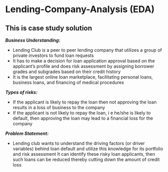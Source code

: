 # Lending-Company-Analysis (EDA)

## This is case study solution

**_Business Understanding:_**
- Lending Club is a peer to peer lending company that utilizes a group of private investors to fund loan
requests 
- It has to make a decision for loan application approval based on the applicant’s profile and does risk
assessment by assigning borrower grades and subgrades based on their credit history
- It is the largest online loan marketplace, facilitating personal loans, business loans, and financing of
medical procedures 

**_Types of risks:_**
- If the applicant is likely to repay the loan then not approving the loan results in a loss of
business to the company
- If the applicant is not likely to repay the loan, i e he/she is likely to default, then approving the loan
may lead to a financial loss for the company

**_Problem Statement:_**
- Lending club wants to understand the driving factors (or driver variables) behind loan default and utilize
this knowledge for its portfolio and risk assessment It can identify these risky loan applicants, then such
loans can be reduced thereby cutting down the amount of credit loss
